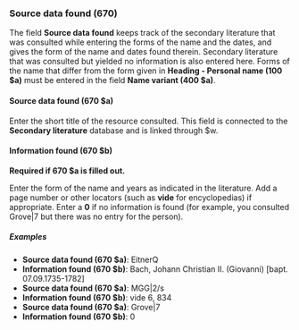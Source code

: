 ### Source data found (670)

The field **Source data found** keeps track of the secondary literature that was consulted while entering the forms of the name and the dates, and gives the form of the name and dates found therein. Secondary literature that was consulted but yielded no information is also entered here. Forms of the name that differ from the form given in **Heading - Personal name (100 $a)** must be entered in the field **Name variant (400 $a)**.  

#### Source data found (670 $a)

Enter the short title of the resource consulted. This field is connected to the **Secondary literature** database and is linked through $w.  

#### Information found (670 $b)  

**Required if 670 $a is filled out.**

Enter the form of the name and years as indicated in the literature. Add a page number or other locators (such as **vide** for encyclopedias) if appropriate. Enter a **0** if no information is found (for example, you consulted Grove\|7 but there was no entry for the person).

##### Examples

- **Source data found (670 $a)**: EitnerQ  
- **Information found (670 $b)**: Bach, Johann Christian II. (Giovanni) [bapt. 07.09.1735-1782]
- **Source data found (670 $a)**: MGG\|2/s  
- **Information found (670 $b)**: vide 6, 834
- **Source data found (670 $a)**: Grove\|7  
- **Information found (670 $b)**: 0
